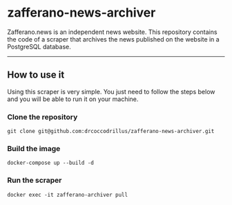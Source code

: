 # zafferano-news-archiver

Zafferano.news is an independent news website. This repository contains the code of a scraper that archives the news published on the website in a PostgreSQL database.

***

## How to use it

Using this scraper is very simple. You just need to follow the steps below and you will be able to run it on your machine.

### Clone the repository

`git clone git@github.com:drcoccodrillus/zafferano-news-archiver.git`

### Build the image

`docker-compose up --build -d`

### Run the scraper

`docker exec -it zafferano-archiver pull`
